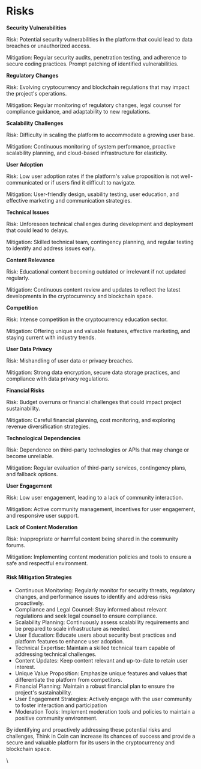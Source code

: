 # Risks

**Security Vulnerabilities**

Risk: Potential security vulnerabilities in the platform that could lead to data breaches or unauthorized access.

Mitigation: Regular security audits, penetration testing, and adherence to secure coding practices. Prompt patching of identified vulnerabilities.

**Regulatory Changes**

Risk: Evolving cryptocurrency and blockchain regulations that may impact the project's operations.

Mitigation: Regular monitoring of regulatory changes, legal counsel for compliance guidance, and adaptability to new regulations.

**Scalability Challenges**

Risk: Difficulty in scaling the platform to accommodate a growing user base.

Mitigation: Continuous monitoring of system performance, proactive scalability planning, and cloud-based infrastructure for elasticity.

**User Adoption**

Risk: Low user adoption rates if the platform's value proposition is not well-communicated or if users find it difficult to navigate.

Mitigation: User-friendly design, usability testing, user education, and effective marketing and communication strategies.

**Technical Issues**

Risk: Unforeseen technical challenges during development and deployment that could lead to delays.

Mitigation: Skilled technical team, contingency planning, and regular testing to identify and address issues early.

**Content Relevance**

Risk: Educational content becoming outdated or irrelevant if not updated regularly.

Mitigation: Continuous content review and updates to reflect the latest developments in the cryptocurrency and blockchain space.

**Competition**

Risk: Intense competition in the cryptocurrency education sector.

Mitigation: Offering unique and valuable features, effective marketing, and staying current with industry trends.

**User Data Privacy**

Risk: Mishandling of user data or privacy breaches.

Mitigation: Strong data encryption, secure data storage practices, and compliance with data privacy regulations.

**Financial Risks**

Risk: Budget overruns or financial challenges that could impact project sustainability.

Mitigation: Careful financial planning, cost monitoring, and exploring revenue diversification strategies.

**Technological Dependencies**

Risk: Dependence on third-party technologies or APIs that may change or become unreliable.

Mitigation: Regular evaluation of third-party services, contingency plans, and fallback options.

**User Engagement**

Risk: Low user engagement, leading to a lack of community interaction.

Mitigation: Active community management, incentives for user engagement, and responsive user support.

**Lack of Content Moderation**

Risk: Inappropriate or harmful content being shared in the community forums.

Mitigation: Implementing content moderation policies and tools to ensure a safe and respectful environment.

#### Risk Mitigation Strategies

* Continuous Monitoring: Regularly monitor for security threats, regulatory changes, and performance issues to identify and address risks proactively.
* Compliance and Legal Counsel: Stay informed about relevant regulations and seek legal counsel to ensure compliance.
* Scalability Planning: Continuously assess scalability requirements and be prepared to scale infrastructure as needed.
* User Education: Educate users about security best practices and platform features to enhance user adoption.
* Technical Expertise: Maintain a skilled technical team capable of addressing technical challenges.
* Content Updates: Keep content relevant and up-to-date to retain user interest.
* Unique Value Proposition: Emphasize unique features and values that differentiate the platform from competitors.
* Financial Planning: Maintain a robust financial plan to ensure the project's sustainability.
* User Engagement Strategies: Actively engage with the user community to foster interaction and participation
* Moderation Tools: Implement moderation tools and policies to maintain a positive community environment.

By identifying and proactively addressing these potential risks and challenges, Think in Coin can increase its chances of success and provide a secure and valuable platform for its users in the cryptocurrency and blockchain space.

\
